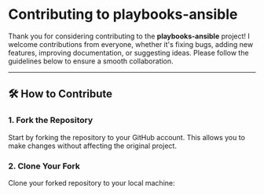 # Contributing to playbooks-ansible

Thank you for considering contributing to the **playbooks-ansible** project! I welcome contributions from everyone, whether it's fixing bugs, adding new features, improving documentation, or suggesting ideas. Please follow the guidelines below to ensure a smooth collaboration.

---

## 🛠 How to Contribute

### 1. Fork the Repository
Start by forking the repository to your GitHub account. This allows you to make changes without affecting the original project.

### 2. Clone Your Fork
Clone your forked repository to your local machine:
